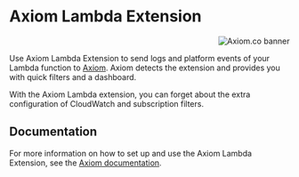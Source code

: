 # Axiom Lambda Extension

<a href="https://axiom.co">
<picture>
  <source media="(prefers-color-scheme: dark) and (min-width: 600px)" srcset="https://axiom.co/assets/github/axiom-github-banner-light-vertical.svg">
  <source media="(prefers-color-scheme: light) and (min-width: 600px)" srcset="https://axiom.co/assets/github/axiom-github-banner-dark-vertical.svg">
  <source media="(prefers-color-scheme: dark) and (max-width: 599px)" srcset="https://axiom.co/assets/github/axiom-github-banner-light-horizontal.svg">
  <img alt="Axiom.co banner" src="https://axiom.co/assets/github/axiom-github-banner-dark-horizontal.svg" align="right">
</picture>
</a>
&nbsp;

Use Axiom Lambda Extension to send logs and platform events of your Lambda function to [Axiom](https://axiom.co/). Axiom detects the extension and provides you with quick filters and a dashboard.

With the Axiom Lambda extension, you can forget about the extra configuration of CloudWatch and subscription filters.

## Documentation

For more information on how to set up and use the Axiom Lambda Extension, see the [Axiom documentation](https://axiom.co/docs/send-data/aws-lambda).
